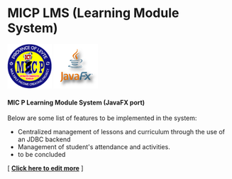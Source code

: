 # MICP LMS (Learning Module System)

<img src="src/resources/_logo.png" height="100"/> <img src="src/resources/_javafx.png" height="100"/>

#### MIC P Learning Module System (JavaFX port)
Below are some list of features to be implemented in the system:
+ Centralized management of lessons and curriculum through the use of an JDBC backend
+ Management of student's attendance and activities.
+ to be concluded


[ __[Click here to edit more](https://dillinger.io/)__ ]

